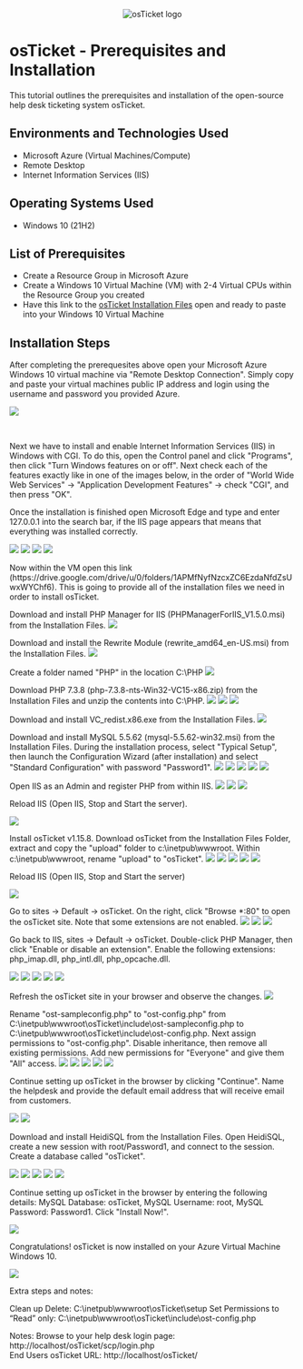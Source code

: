 <p align="center">
<img src="https://i.imgur.com/Clzj7Xs.png" alt="osTicket logo"/>
</p>

<h1>osTicket - Prerequisites and Installation</h1>
This tutorial outlines the prerequisites and installation of the open-source help desk ticketing system osTicket.<br />

<h2>Environments and Technologies Used</h2>

- Microsoft Azure (Virtual Machines/Compute)
- Remote Desktop
- Internet Information Services (IIS)

<h2>Operating Systems Used </h2>

- Windows 10</b> (21H2)

<h2>List of Prerequisites</h2>

- Create a Resource Group in Microsoft Azure
- Create a Windows 10 Virtual Machine (VM) with 2-4 Virtual CPUs within the Resource Group you created
- Have this link to the [osTicket Installation Files](https://drive.google.com/drive/u/0/folders/1APMfNyfNzcxZC6EzdaNfdZsUwxWYChf6) open and ready to paste into your Windows 10 Virtual Machine

<h2>Installation Steps</h2>

<p>
After completing the prerequesites above open your Microsoft Azure Windows 10 virtual machine via "Remote Desktop Connection".
Simply copy and paste your virtual machines public IP address and login using the username and password you provided Azure.
</p>
<p>
<img src="https://i.gyazo.com/367b7bc5367ef6a9f58ad01867971fef.png">
</p>
<br />

<p>
Next we have to install and enable Internet Information Services (IIS) in Windows with CGI. To do this, open the Control panel and click "Programs", then click "Turn Windows features on or off". Next check each of the features exactly like in one of the images below, in the order of "World Wide Web Services" -> "Application Development Features" -> check "CGI", and then press "OK". 

Once the installation is finished open Microsoft Edge and type and enter 127.0.0.1 into the search bar, if the IIS page appears that means that everything was installed correctly.
</p>
<p>
<img src="https://i.imgur.com/IQH33cf.png">
<img src="https://i.imgur.com/p7TsqoH.png">
<img src="https://camo.githubusercontent.com/27dacaaa327beb3d34eba9fefa06ee647f5340d4289770b3bde0c042d8233440/68747470733a2f2f692e696d6775722e636f6d2f37475646734d4e2e706e67"/>
<img src="https://i.imgur.com/syVKVO4.png">
</p>

<p>
Now within the VM open this link (https://drive.google.com/drive/u/0/folders/1APMfNyfNzcxZC6EzdaNfdZsUwxWYChf6). This is going to provide all of the installation files we need in order to install osTicket.
  
Download and install PHP Manager for IIS (PHPManagerForIIS_V1.5.0.msi) from the Installation Files.
<img src="https://i.imgur.com/b4K90DP.png">

Download and install the Rewrite Module (rewrite_amd64_en-US.msi) from the Installation Files.
<img src="https://i.gyazo.com/a0e9c68340ab1e7e6c046d9030d76db9.png">
  
Create a folder named "PHP" in the location C:\PHP
<img src="https://i.gyazo.com/029bcb938fb400c7b03836cab8d63150.png">
  
Download PHP 7.3.8 (php-7.3.8-nts-Win32-VC15-x86.zip) from the Installation Files and unzip the contents into C:\PHP.
<img src="https://i.gyazo.com/14855f2802e4a90b0d7e18c057bb4c29.png">
<img src="https://i.gyazo.com/9c9c967a17559e45a8134e6435259a7e.png">
<img src="https://i.gyazo.com/912b26f2e87cf1627f2e3a23d1d92e3a.png">
  
Download and install VC_redist.x86.exe from the Installation Files.
<img src="https://i.gyazo.com/be0375247a2c0e5aa9215fc50fe5c64a.png">

Download and install MySQL 5.5.62 (mysql-5.5.62-win32.msi) from the Installation Files. During the installation process, select "Typical Setup", then launch the Configuration Wizard (after installation) and select "Standard Configuration" with password "Password1".
<img src="https://i.gyazo.com/943c13b4805569234fbaae63156748eb.png">
<img src="https://i.gyazo.com/07a7de5cf1ce3efa83d95b9168eed72d.png">
<img src="https://i.gyazo.com/4578a4201546941acfab6ce3923631d4.png">
<img src="https://i.gyazo.com/f7857f33a399c5492eedaa644e4ae6a0.png">
<img src="https://i.gyazo.com/e6721a1a99ee461c50ba94520a3e4e3a.png">  
  
Open IIS as an Admin and register PHP from within IIS.
<img src="https://i.gyazo.com/93c4a3ec8a09046039bb007b0aa9d588.png">
<img src="https://i.gyazo.com/f6c789ca23a21e99af894c6e85b3e128.png">
<img src="https://i.gyazo.com/fd6c837a883ed1b17abb00af4892e0bb.png">

<p>Reload IIS (Open IIS, Stop and Start the server).</p>
<img src="https://i.gyazo.com/86285f2b8b2d653c687f3b4b4ff5ed40.png">
</p>

Install osTicket v1.15.8. Download osTicket from the Installation Files Folder, extract and copy the "upload" folder to c:\inetpub\wwwroot. Within c:\inetpub\wwwroot, rename "upload" to "osTicket".
<img src="https://i.gyazo.com/10db29676bd6bf7bebe7b88004caee40.png">
<img src="https://i.gyazo.com/2f1d1924bcf67fa1b632a13ed6cbb32e.png">
<img src="https://i.gyazo.com/b5519a9c510f93b366361d991da76b68.png">
<img src="https://i.gyazo.com/48f6b0b3aa63c8c8c535da64d001bbb7.png">
<img src="https://i.gyazo.com/dd2b3fc029b777b97e1b0ed8b1bb7656.png">
<p>Reload IIS (Open IIS, Stop and Start the server)</p>
<img src="https://i.gyazo.com/f4ddd49848cca4b5c12746d58f9c2d27.png">

Go to sites -> Default -> osTicket. On the right, click "Browse *:80" to open the osTicket site. Note that some extensions are not enabled.
<img src="https://i.gyazo.com/234776513ac0bf7020151f154b3e3568.png">
<img src="https://i.gyazo.com/fb9ec6919de67dce639c5341536492eb.png">
<img src="https://i.gyazo.com/529c109a5d65030dd986e1bfcadc7128.png">

<p>Go back to IIS, sites -> Default -> osTicket. Double-click PHP Manager, then click "Enable or disable an extension". Enable the following extensions: php_imap.dll, php_intl.dll, php_opcache.dll.</p>
<img src="https://i.gyazo.com/fd9712a5a576e8eb9d940595dc58b51d.png">
<img src="https://i.gyazo.com/685abe3674de537d8390e8e5e7cafb38.png">
<img src="https://i.gyazo.com/3dc8db4040086de220cc14f9a159bee1.png">
<img src="https://i.gyazo.com/b2b55a555ad5118b476be4b365d78675.png">
<img src="https://i.gyazo.com/281b58d87cba1089bb922dee9eea3031.png">

Refresh the osTicket site in your browser and observe the changes.
<img src="https://i.gyazo.com/1045dfd05ce33c23e0fb4dd3a849231a.png">

Rename "ost-sampleconfig.php" to "ost-config.php" from C:\inetpub\wwwroot\osTicket\include\ost-sampleconfig.php to C:\inetpub\wwwroot\osTicket\include\ost-config.php. 
Next assign permissions to "ost-config.php". Disable inheritance, then remove all existing permissions. Add new permissions for "Everyone" and give them "All" access.
<img src="https://i.gyazo.com/006ea8148836f968c01527a3c2ce6032.png">
<img src="https://i.gyazo.com/8e0cefc85dff5769d4757bd8ff7736ed.png">
<img src="https://i.gyazo.com/def3f685bd70b33d95cb1ae2e688a085.png">
<img src="https://i.gyazo.com/56616ef3f64bc3576b3f8b361e357499.png">
<img src="https://i.gyazo.com/303707513b24c9154513005a58a757a2.png">

<p>Continue setting up osTicket in the browser by clicking "Continue". Name the helpdesk and provide the default email address that will receive email from customers.</p>
<img src="https://i.gyazo.com/50260ade7d5608972b3e2c7cd54ef8ab.png">
<img src="https://i.gyazo.com/7aa04d4ae54b33331d2e832aff85b712.png">

<p>Download and install HeidiSQL from the Installation Files. Open HeidiSQL, create a new session with root/Password1, and connect to the session. Create a database called "osTicket".</p>
<img src="https://i.gyazo.com/55e5e23ac5bcdb8fc88f7cf57bcb0216.png">
<img src="https://i.gyazo.com/f22cd5bfa5a4a3b9e806efcd27c66d3b.png">
<img src="https://i.gyazo.com/f9a89629cd9605e79d3d4843ddcf216f.png">
<img src="https://i.gyazo.com/bd0c062d060c04ca16f02e2f60d5438a.png">
<img src="https://i.gyazo.com/5ae3a5d945a187ed9056ebbcea5105b5.png">

<p>Continue setting up osTicket in the browser by entering the following details: MySQL Database: osTicket, MySQL Username: root, MySQL Password: Password1. Click "Install Now!".</p>
<img src="https://i.gyazo.com/d42a08bd64fbfbdfcb859af42ae80411.png">

<p>Congratulations! osTicket is now installed on your Azure Virtual Machine Windows 10.</p>
<img src="https://i.gyazo.com/1df948cd32a1b557d555eeb2de7e1e6a.png">

Extra steps and notes:

Clean up
Delete: C:\inetpub\wwwroot\osTicket\setup
Set Permissions to “Read” only: C:\inetpub\wwwroot\osTicket\include\ost-config.php

Notes:
Browse to your help desk login page: http://localhost/osTicket/scp/login.php  
End Users osTicket URL: http://localhost/osTicket/ 
